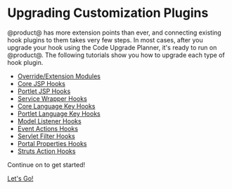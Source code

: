 # Upgrading Customization Plugins

@product@ has more extension points than ever, and connecting existing hook
plugins to them takes very few steps. In most cases, after you upgrade your hook
using the Code Upgrade Planner, it's ready to run on @product@. The following
tutorials show you how to upgrade each type of hook plugin.

- [Override/Extension Modules](/docs/tutorials/7-2/-/knowledge_base/t/upgrading-overrideextension-modules)
- [Core JSP Hooks](/docs/tutorials/7-2/-/knowledge_base/t/upgrading-core-jsp-hooks)
- [Portlet JSP Hooks](/docs/tutorials/7-2/-/knowledge_base/t/upgrading-portlet-jsp-hooks)
- [Service Wrapper Hooks](/docs/tutorials/7-2/-/knowledge_base/t/upgrading-service-wrapper-hooks)
- [Core Language Key Hooks](/docs/tutorials/7-2/-/knowledge_base/t/upgrading-core-language-key-hooks)
- [Portlet Language Key Hooks](/docs/tutorials/7-2/-/knowledge_base/t/upgrading-portlet-language-key-hooks)
- [Model Listener Hooks](/docs/tutorials/7-2/-/knowledge_base/t/upgrading-model-listener-hooks)
- [Event Actions Hooks](/docs/tutorials/7-2/-/knowledge_base/t/upgrading-event-action-hooks)
- [Servlet Filter Hooks](/docs/tutorials/7-2/-/knowledge_base/t/upgrading-servlet-filter-hooks)
- [Portal Properties Hooks](/docs/tutorials/7-2/-/knowledge_base/t/upgrading-portal-properties-hooks)
- [Struts Action Hooks](/docs/tutorials/7-2/-/knowledge_base/t/upgrading-struts-action-hooks)

Continue on to get started!

<a class="go-link btn btn-primary" href="/docs/7-2/tutorials/-/knowledge_base/t/upgrading-customization-modules">Let's Go!<span class="icon-circle-arrow-right"></span></a>